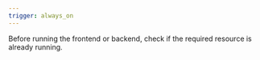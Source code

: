 ```yaml
---
trigger: always_on
---
```


Before running the frontend or backend, check if the required resource is already running.